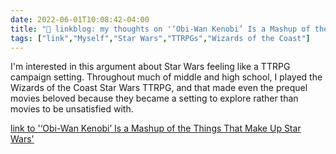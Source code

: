 ```yaml
---
date: 2022-06-01T10:08:42-04:00
title: "🔗 linkblog: my thoughts on '‘Obi-Wan Kenobi’ Is a Mashup of the Things That Make Up Star Wars'"
tags: ["link","Myself","Star Wars","TTRPGs","Wizards of the Coast"]
---
```

I'm interested in this argument about Star Wars feeling like a TTRPG campaign setting. Throughout much of middle and high school, I played the Wizards of the Coast Star Wars TTRPG, and that made even the prequel movies beloved because they became a setting to explore rather than movies to be unsatisfied with.
 

[link to '‘Obi-Wan Kenobi’ Is a Mashup of the Things That Make Up Star Wars'](https://www.vice.com/en/article/m7vmd3/obi-wan-kenobi-is-a-mash-up-of-the-things-that-make-up-star-wars)
